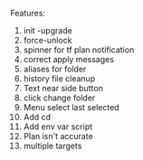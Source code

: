 Features:
1. init -upgrade
2. force-unlock
3. spinner for tf plan notification
4. correct apply messages
5. aliases for folder
6. history file cleanup
7. Text near side button
8. click change folder 
9. Menu select last selected
10. Add cd
11. Add env var script
12. Plan isn't accurate
13. multiple targets